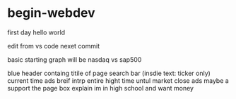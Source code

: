 # begin-webdev

first day hello world

edit from vs code
nexet commit


basic starting graph will be nasdaq vs sap500

blue header containg 
titile of page   search bar (insdie text: ticker only)   current time    ads
breif intrp         entire hight                time untul market close ads 
maybe a support the page box explain im in high school and want money 


